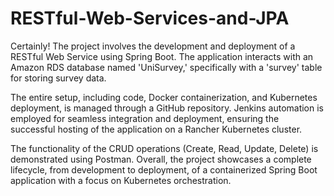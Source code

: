 # RESTful-Web-Services-and-JPA
Certainly! The project involves the development and deployment of a RESTful Web Service using Spring Boot. The application interacts with an Amazon RDS database named 'UniSurvey,' specifically with a 'survey' table for storing survey data.



The entire setup, including code, Docker containerization, and Kubernetes deployment, is managed through a GitHub repository. Jenkins automation is employed for seamless integration and deployment, ensuring the successful hosting of the application on a Rancher Kubernetes cluster. 



The functionality of the CRUD operations (Create, Read, Update, Delete) is demonstrated using Postman. Overall, the project showcases a complete lifecycle, from development to deployment, of a containerized Spring Boot application with a focus on Kubernetes orchestration.
